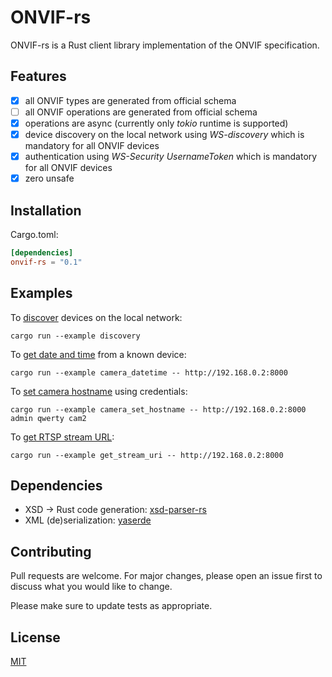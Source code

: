 # ONVIF-rs

ONVIF-rs is a Rust client library implementation of the ONVIF specification.

## Features

- [x] all ONVIF types are generated from official schema
- [ ] all ONVIF operations are generated from official schema
- [x] operations are async (currently only _tokio_ runtime is supported)
- [x] device discovery on the local network using _WS-discovery_ which is mandatory for all ONVIF devices
- [x] authentication using _WS-Security UsernameToken_ which is mandatory for all ONVIF devices
- [x] zero unsafe

## Installation

Cargo.toml:
```toml
[dependencies]
onvif-rs = "0.1"
```

## Examples
To [discover](examples/discovery.rs) devices on the local network:
```shell script
cargo run --example discovery
```

To [get date and time](examples/camera_datetime.rs) from a known device:
```shell script
cargo run --example camera_datetime -- http://192.168.0.2:8000
```

To [set camera hostname](examples/camera_set_hostname.rs) using credentials:
```shell script
cargo run --example camera_set_hostname -- http://192.168.0.2:8000 admin qwerty cam2
```

To [get RTSP stream URL](examples/camera_get_stream_uri.rs):
```shell script
cargo run --example get_stream_uri -- http://192.168.0.2:8000
```

## Dependencies
- XSD -> Rust code generation: [xsd-parser-rs](https://github.com/lumeohq/xsd-parser-rs)
- XML (de)serialization: [yaserde](https://github.com/media-io/yaserde)

## Contributing
Pull requests are welcome. For major changes, please open an issue first to discuss what you would like to change.

Please make sure to update tests as appropriate.

## License
[MIT](LICENSE)
